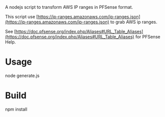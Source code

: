 A nodejs script to transform AWS IP ranges in PFSense format.

This script use [https://ip-ranges.amazonaws.com/ip-ranges.json](https://ip-ranges.amazonaws.com/ip-ranges.json) to grab AWS ip ranges.

See [https://doc.pfsense.org/index.php/Aliases#URL_Table_Aliases](https://doc.pfsense.org/index.php/Aliases#URL_Table_Aliases) for PFSense Help.

# Usage
node generate.js

# Build
npm install
